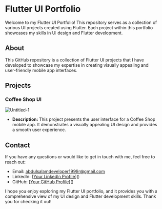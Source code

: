 # Flutter UI Portfolio

Welcome to my Flutter UI Portfolio! This repository serves as a collection of various UI projects created using Flutter. Each project within this portfolio showcases my skills in UI design and Flutter development.

## About

This GitHub repository is a collection of Flutter UI projects that I have developed to showcase my expertise in creating visually appealing and user-friendly mobile app interfaces.

## Projects

### Coffee Shop UI
![Untitled-1](https://github.com/abdulsalamdeveloper1999/ui_portfolio/assets/114761249/03f060a8-870e-4f40-8bf4-ce88cc43ebc2)



- **Description:** This project presents the user interface for a Coffee Shop mobile app. It demonstrates a visually appealing UI design and provides a smooth user experience.


## Contact

If you have any questions or would like to get in touch with me, feel free to reach out:

- Email: abdulsalamdeveloper1999r@gmail.com
- LinkedIn: [[Your LinkedIn Profile](https://www.linkedin.com/in/abdul-salam-432b4a24b?utm_source=share&utm_campaign=share_via&utm_content=profile&utm_medium=ios_app)]()
- GitHub: [[Your GitHub Profile](https://github.com/abdulsalamdeveloper1999)]()

I hope you enjoy exploring my Flutter UI portfolio, and it provides you with a comprehensive view of my UI design and Flutter development skills. Thank you for checking it out!
